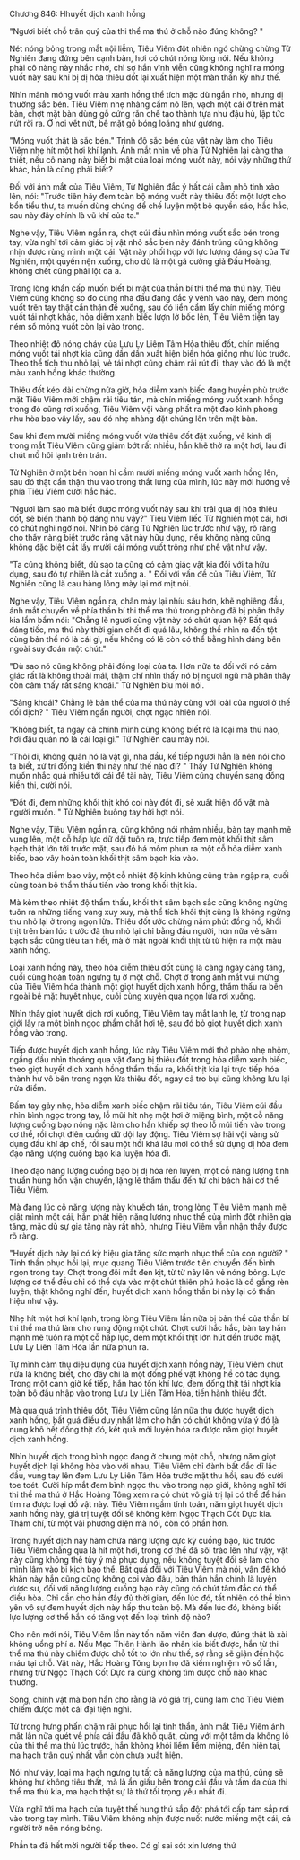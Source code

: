 




Chương 846: Hhuyết dịch xanh hồng


"Ngươi biết chỗ trân quý của thi thể ma thú ở chỗ nào đúng không? "

Nét nóng bỏng trong mắt nội liễm, Tiêu Viêm đột nhiên ngó chừng chừng Tử Nghiên đang đứng bên cạnh bàn, hơi có chút nóng lòng nói. Nếu không phải cô nàng này nhắc nhở, chỉ sợ hắn vĩnh viễn cũng không nghĩ ra móng vuốt này sau khi bị dị hỏa thiêu đốt lại xuất hiện một màn thần kỳ như thế.

Nhìn mảnh móng vuốt màu xanh hồng thể tích mặc dù ngắn nhỏ, nhưng dị thường sắc bén. Tiêu Viêm nhẹ nhàng cầm nó lên, vạch một cái ở trên mặt bàn, chợt mặt bàn dùng gỗ cứng rắn chế tạo thành tựa như đậu hủ, lập tức nứt rời ra. Ở nơi vết nứt, bề mặt gỗ bóng loáng như gương.

"Móng vuốt thật là sắc bén." Trình độ sắc bén của vật này làm cho Tiêu Viêm nhẹ hít một hơi khí lạnh. Ánh mắt nhìn về phía Tử Nghiên lại càng tha thiết, nếu cô nàng này biết bí mật của loại móng vuốt này, nói vậy những thứ khác, hẳn là cũng phải biết?

Đối với ánh mắt của Tiêu Viêm, Tử Nghiên đắc ý hất cái cằm nhỏ tinh xảo lên, nói: "Trước tiên hãy đem toàn bộ móng vuốt này thiêu đốt một lượt cho bổn tiểu thư, ta muốn dùng chúng để chế luyện một bộ quyền sáo, hắc hắc, sau này đây chính là vũ khí của ta."

Nghe vậy, Tiêu Viêm ngẩn ra, chợt cúi đầu nhìn móng vuốt sắc bén trong tay, vừa nghĩ tới cảm giác bị vật nhỏ sắc bén này đánh trúng cũng không nhịn được rùng mình một cái. Vật này phối hợp với lực lượng đáng sợ của Tử Nghiên, một quyền nện xuống, cho dù là một gã cường giả Đấu Hoàng, không chết cũng phải lột da a.

Trong lòng khẩn cấp muốn biết bí mật của thần bí thi thể ma thú này, Tiêu Viêm cũng không so đo cùng nha đầu đang đắc ý vênh váo này, đem móng vuốt trên tay thật cẩn thận để xuống, sau đó liền cầm lấy chín miếng móng vuốt tái nhợt khác, hỏa diễm xanh biếc lượn lờ bốc lên, Tiêu Viêm tiện tay ném số móng vuốt còn lại vào trong.

Theo nhiệt độ nóng cháy của Lưu Ly Liêm Tâm Hỏa thiêu đốt, chín miếng móng vuốt tái nhợt kia cũng dần dần xuất hiện biến hóa giống như lúc trước. Theo thể tích thu nhỏ lại, vẻ tái nhợt cũng chậm rãi rút đi, thay vào đó là một màu xanh hồng khác thường.

Thiêu đốt kéo dài chừng nửa giờ, hỏa diễm xanh biếc đang huyền phù trước mặt Tiêu Viêm mới chậm rãi tiêu tán, mà chín miếng móng vuốt xanh hồng trong đó cũng rơi xuống, Tiêu Viêm vội vàng phất ra một đạo kình phong nhu hòa bao vây lấy, sau đó nhẹ nhàng đặt chúng lên trên mặt bàn.

Sau khi đem mười miếng móng vuốt vừa thiêu đốt đặt xuống, vẻ kinh dị trong mắt Tiêu Viêm cũng giảm bớt rất nhiều, hắn khẽ thở ra một hơi, lau đi chút mồ hôi lạnh trên trán.

Tử Nghiên ở một bên hoan hỉ cầm mười miếng móng vuốt xanh hồng lên, sau đó thật cẩn thận thu vào trong thắt lưng của mình, lúc này mới hướng về phía Tiêu Viêm cười hắc hắc.

"Ngươi làm sao mà biết được móng vuốt này sau khi trải qua dị hỏa thiêu đốt, sẽ biến thành bộ dáng như vậy?" Tiêu Viêm liếc Tử Nghiên một cái, hơi có chút nghi ngờ nói. Nhìn bộ dáng Tử Nghiên lúc trước như vậy, rõ ràng cho thấy nàng biết trước rằng vật này hữu dụng, nếu không nàng cũng không đặc biệt cắt lấy mười cái móng vuốt trông như phế vật như vậy.

"Ta cũng không biết, dù sao ta cũng có cảm giác vật kia đối với ta hữu dụng, sau đó tự nhiên là cắt xuống a. " Đối với vấn đề của Tiêu Viêm, Tử Nghiên cũng là cau hàng lông mày lại mờ mịt nói.

Nghe vậy, Tiêu Viêm ngẩn ra, chân mày lại nhíu sâu hơn, khẽ nghiêng đầu, ánh mắt chuyển về phía thần bí thi thể ma thú trong phòng đã bị phân thây kia lẩm bẩm nói: "Chẳng lẽ ngươi cùng vật này có chút quan hệ? Bất quá đáng tiếc, ma thú này thời gian chết đi quá lâu, không thể nhìn ra đến tột cùng bản thể nó là cái gì, nếu không có lẽ còn có thể bằng hình dáng bên ngoài suy đoán một chút."

"Dù sao nó cũng không phải đồng loại của ta. Hơn nữa ta đối với nó cảm giác rất là không thoải mái, thậm chí nhìn thấy nó bị ngươi ngũ mã phân thây còn cảm thấy rất sảng khoái." Tử Nghiên bĩu môi nói.

"Sảng khoái? Chẳng lẽ bản thể của ma thú này cùng với loài của ngươi ở thế đối địch? " Tiêu Viêm ngẩn người, chợt ngạc nhiên nói.

"Không biết, ta ngay cả chính mình cũng không biết rõ là loại ma thú nào, hơi đâu quản nó là cái loại gì." Tử Nghiên cau mày nói.

"Thôi đi, không quản nó là vật gì, nha đầu, kế tiếp ngươi hẳn là nên nói cho ta biết, xử trí đống kiền thi này như thế nào đi? " Thấy Tử Nghiên không muốn nhắc quá nhiều tới cái đề tài này, Tiêu Viêm cũng chuyển sang đống kiền thi, cười nói.

"Đốt đi, đem những khối thịt khó coi này đốt đi, sẽ xuất hiện đồ vật mà người muốn. " Tử Nghiên buông tay hời hợt nói.

Nghe vậy, Tiêu Viêm ngẩn ra, cũng không nói nhảm nhiều, bàn tay mạnh mẽ vung lên, một cỗ hấp lực dữ dội tuôn ra, trực tiếp đem một khối thịt sâm bạch thật lớn tới trước mặt, sau đó há mồm phun ra một cỗ hỏa diễm xanh biếc, bao vây hoàn toàn khối thịt sâm bạch kia vào.

Theo hỏa diễm bao vây, một cỗ nhiệt độ kinh khủng cũng tràn ngập ra, cuối cùng toàn bộ thẩm thấu tiến vào trong khối thịt kia.

Mà kèm theo nhiệt độ thẩm thấu, khối thịt sâm bạch sắc cũng không ngừng tuôn ra những tiếng vang xuy xuy, mà thể tích khối thịt cũng là không ngừng thu nhỏ lại ở trong ngọn lửa. Thiêu đốt ước chừng năm phút đồng hồ, khối thịt trên bàn lúc trước đã thu nhỏ lại chỉ bằng đầu người, hơn nữa vẻ sâm bạch sắc cũng tiêu tan hết, mà ở mặt ngoài khối thịt từ từ hiện ra một màu xanh hồng.

Loại xanh hồng này, theo hỏa diễm thiêu đốt cũng là càng ngày càng tăng, cuối cùng hoàn toàn ngưng tụ ở một chỗ. Chợt ở trong ánh mắt vui mừng của Tiêu Viêm hóa thành một giọt huyết dịch xanh hồng, thẩm thấu ra bên ngoài bề mặt huyết nhục, cuối cùng xuyên qua ngọn lửa rơi xuống.

Nhìn thấy giọt huyết dịch rơi xuống, Tiêu Viêm tay mắt lanh lẹ, từ trong nạp giới lấy ra một bình ngọc phẩm chất hơi tệ, sau đó bỏ giọt huyết dịch xanh hồng vào trong.

Tiếp được huyết dịch xanh hồng, lúc này Tiêu Viêm mới thở phào nhẹ nhõm, ngẩng đầu nhìn thoáng qua vật đang bị thiêu đốt trong hỏa diễm xanh biếc, theo giọt huyết dịch xanh hồng thẩm thấu ra, khối thịt kia lại trực tiếp hóa thành hư vô bên trong ngọn lửa thiêu đốt, ngay cả tro bụi cũng không lưu lại nửa điểm.

Bấm tay gảy nhẹ, hỏa diễm xanh biếc chậm rãi tiêu tán, Tiêu Viêm cúi đầu nhìn bình ngọc trong tay, lỗ mũi hít nhẹ một hơi ở miệng bình, một cỗ năng lượng cuồng bạo nồng nặc làm cho hắn khiếp sợ theo lỗ mũi tiến vào trong cơ thể, rồi chợt điên cuồng dữ dội lay động. Tiêu Viêm sợ hãi vội vàng sử dụng đấu khí áp chế, rồi sau một hồi khá lâu mới có thể sử dụng dị hỏa đem đạo năng lượng cuồng bạo kia luyện hóa đi.

Theo đạo năng lượng cuồng bạo bị dị hỏa rèn luyện, một cỗ năng lượng tinh thuần hùng hồn vận chuyển, lặng lẽ thẩm thấu đến tứ chi bách hải cơ thể Tiêu Viêm.

Mà đang lúc cỗ năng lượng này khuếch tán, trong lòng Tiêu Viêm mạnh mẽ giật mình một cái, hắn phát hiện năng lượng nhục thể của mình đột nhiên gia tăng, mặc dù sự gia tăng này rất nhỏ, nhưng Tiêu Viêm vẫn nhận thấy được rõ ràng.

"Huyết dịch này lại có kỳ hiệu gia tăng sức mạnh nhục thể của con người? " Tinh thần phục hồi lại, mục quang Tiêu Viêm trước tiên chuyển đến bình ngọn trong tay. Chợt trong đôi mắt đen kịt, từ từ nảy lên vẻ nóng bỏng. Lực lượng cơ thể đều chỉ có thể dựa vào một chút thiên phú hoặc là cố gắng rèn luyện, thật không nghĩ đến, huyết dịch xanh hồng thần bí này lại có thần hiệu như vậy.

Nhẹ hít một hơi khí lạnh, trong lòng Tiêu Viêm lần nữa bị bản thể của thần bí thi thể ma thú làm cho rung động một chút. Chợt cười hắc hắc, bàn tay hắn mạnh mẽ tuôn ra một cỗ hấp lực, đem một khối thịt lớn hút đến trước mặt, Lưu Ly Liên Tâm Hỏa lần nữa phun ra.

Tự mình cảm thụ diệu dụng của huyết dịch xanh hồng này, Tiêu Viêm chút nữa là không biết, cho đây chỉ là một đống phế vật không hề có tác dụng. Trong một canh giờ kế tiếp, hắn hao tốn khí lực, đem đống thịt tái nhợt kia toàn bộ đầu nhập vào trong Lưu Ly Liên Tâm Hỏa, tiến hành thiêu đốt.

Mà qua quá trình thiêu đốt, Tiêu Viêm cũng lần nữa thu được huyết dịch xanh hồng, bất quá điều duy nhất làm cho hắn có chút không vừa ý đó là nung khô hết đống thịt đó, kết quả mới luyện hóa ra được năm giọt huyết dịch xanh hồng.

Nhìn huyết dịch trong bình ngọc đang ở chung một chỗ, nhưng năm giọt huyết dịch lại không hòa vào với nhau, Tiêu Viêm chỉ đành bất đắc dĩ lắc đầu, vung tay lên đem Lưu Ly Liên Tâm Hỏa trước mặt thu hồi, sau đó cười toe toét. Cười híp mắt đem bình ngọc thu vào trong nạp giới, không nghĩ tới thi thể ma thú ở Hắc Hoàng Tông xem ra có chút vô giá trị lại có thể để hắn tìm ra được loại đồ vật này. Tiêu Viêm ngầm tính toán, năm giọt huyết dịch xanh hồng này, giá trị tuyệt đối sẽ không kém Ngọc Thạch Cốt Dực kia. Thậm chí, từ một vài phương diện mà nói, còn có phần hơn.

Trong huyết dịch này hàm chứa năng lượng cực kỳ cuồng bạo, lúc trước Tiêu Viêm chẳng qua là hít một hơi, trong cơ thể đã sôi trào lên như vậy, vật này cũng không thể tùy ý mà phục dụng, nếu không tuyệt đối sẽ làm cho mình lâm vào bi kịch bạo thể. Bất quá đối với Tiêu Viêm mà nói, vấn đề khó khăn này hắn cũng cũng không coi vào đâu, bản thân hắn chính là luyện dược sư, đối với năng lượng cuồng bạo này cũng có chút tâm đắc có thể điều hòa. Chỉ cần cho hắn đầy đủ thời gian, đến lúc đó, tất nhiên có thể bình yên vô sự đem huyết dịch này hấp thu toàn bộ. Mà đến lúc đó, không biết lực lượng cơ thể hắn có tăng vọt đến loại trình độ nào?

Cho nên mới nói, Tiêu Viêm lần này tốn năm viên đan dược, đúng thật là xài không uổng phí a. Nếu Mạc Thiên Hành lão nhân kia biết được, hắn từ thi thể ma thú này chiếm được chỗ tốt to lớn như thế, sợ rằng sẽ giận đến hộc máu tại chỗ. Vật này, Hắc Hoàng Tông bọn họ đã kiểm nghiệm vô số lần, nhưng trừ Ngọc Thạch Cốt Dực ra cũng không tìm được chỗ nào khác thường.

Song, chính vật mà bọn hắn cho rằng là vô giá trị, cũng làm cho Tiêu Viêm chiếm được một cái đại tiện nghi.

Từ trong hưng phấn chậm rãi phục hồi lại tinh thần, ánh mắt Tiêu Viêm ánh mắt lần nữa quét về phía cái đầu đã khô quắt, cùng với một tấm da khổng lồ của thi thể ma thú lúc trước, hắn không khỏi liếm liếm miệng, đến hiện tại, ma hạch trân quý nhất vẫn còn chưa xuất hiện.

Nói như vậy, loại ma hạch ngưng tụ tất cả năng lượng của ma thú, cũng sẽ không hư không tiêu thất, mà là ẩn giấu bên trong cái đầu và tấm da của thi thể ma thú kia, ma hạch thật sự là thứ tối trọng yếu nhất đi.

Vừa nghĩ tới ma hạch của tuyệt thế hung thú sắp đột phá tới cấp tám sắp rơi vào trong tay mình. Tiêu Viêm không nhịn được nuốt nước miếng một cái, cả người trở nên nóng bỏng.

Phần ta đã hết mời người tiếp theo. Có gì sai sót xin lượng thứ




